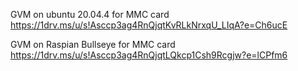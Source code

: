 GVM on ubuntu 20.04.4 for MMC card
https://1drv.ms/u/s!Asccp3ag4RnQjqtKvRLkNrxqU_LIqA?e=Ch6ucE

GVM on Raspian Bullseye for MMC card 
https://1drv.ms/u/s!Asccp3ag4RnQjqtLQkcp1Csh9Rcgjw?e=lCPfm6
